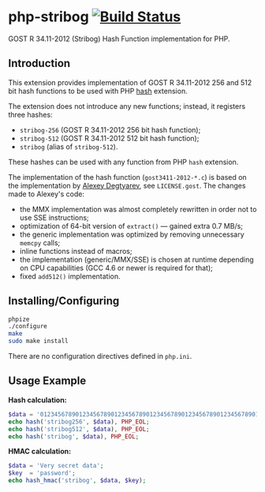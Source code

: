 # php-stribog [![Build Status](https://travis-ci.org/sjinks/php-stribog.png?branch=master)](https://travis-ci.org/sjinks/php-stribog)

GOST R 34.11-2012 (Stribog) Hash Function implementation for PHP.

## Introduction

This extension provides implementation of GOST R 34.11-2012 256 and 512 bit hash functions to be used with PHP [hash](http://php.net/hash) extension.

The extension does not introduce any new functions; instead, it registers three hashes:
  * `stribog-256` (GOST R 34.11-2012 256 bit hash function);
  * `stribog-512` (GOST R 34.11-2012 512 bit hash function);
  * `stribog` (alias of `stribog-512`).

These hashes can be used with any function from PHP `hash` extension.

The implementation of the hash function (`gost3411-2012-*.c`) is based on the implementation by [Alexey Degtyarev](https://www.streebog.net/en/), see `LICENSE.gost`.
The changes made to Alexey's code:
  * the MMX implementation was almost completely rewritten in order not to use SSE instructions;
  * optimization of 64-bit version of `extract()` — gained extra 0.7 MB/s;
  * the generic implementation was optimized by removing unnecessary `memcpy` calls;
  * inline functions instead of macros;
  * the implementation (generic/MMX/SSE) is chosen at runtime depending on CPU capabilities (GCC 4.6 or newer is required for that);
  * fixed `add512()` implementation.

## Installing/Configuring

```bash
phpize
./configure
make
sudo make install
```

There are no configuration directives defined in `php.ini`.

## Usage Example

**Hash calculation:**

```php
$data = '012345678901234567890123456789012345678901234567890123456789012';
echo hash('stribog256', $data), PHP_EOL;
echo hash('stribog512', $data), PHP_EOL;
echo hash('stribog', $data), PHP_EOL;
```

**HMAC calculation:**

```php
$data = 'Very secret data';
$key  = 'password';
echo hash_hmac('stribog', $data, $key);
```
